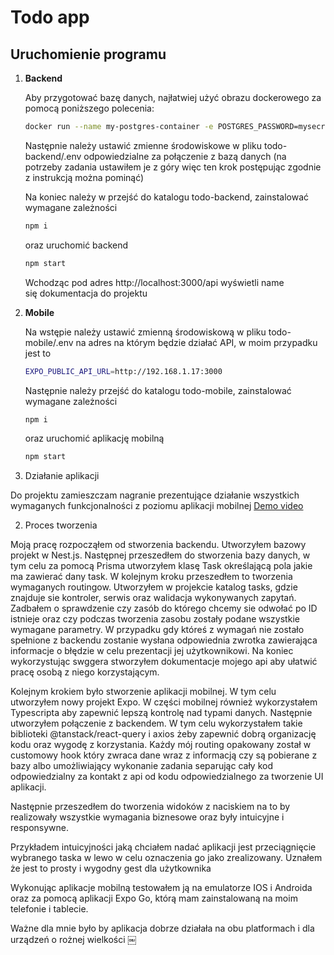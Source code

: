 # Todo app

## Uruchomienie programu

<!-- ### Backend -->

1.  **Backend**

    Aby przygotować bazę danych, najłatwiej użyć obrazu dockerowego za pomocą poniższego polecenia:

    ```sh
    docker run --name my-postgres-container -e POSTGRES_PASSWORD=mysecretpassword -d -p 5432:5432 postgres
    ```

    Następnie należy ustawić zmienne środowiskowe w pliku todo-backend/.env odpowiedzialne za połączenie z bazą danych (na potrzeby zadania ustawiłem je z góry więc ten krok postępując zgodnie z instrukcją można pominąć)

    Na koniec należy w przejść do katalogu todo-backend, zainstalować wymagane zależności

    ```sh
    npm i
    ```

    oraz uruchomić backend

    ```sh
    npm start
    ```

    Wchodząc pod adres http://localhost:3000/api wyświetli name się dokumentacja do projektu

<!-- ### Mobile -->

2.  **Mobile**

    Na wstępie należy ustawić zmienną środowiskową w pliku todo-mobile/.env na adres na którym będzie działać API, w moim przypadku jest to

    ```sh
    EXPO_PUBLIC_API_URL=http://192.168.1.17:3000
    ```

    Następnie należy przejść do katalogu todo-mobile, zainstalować wymagane zależności

    ```sh
    npm i
    ```

    oraz uruchomić aplikację mobilną

    ```sh
    npm start
    ```



2. Działanie aplikacji 

Do projektu zamieszczam nagranie prezentujące działanie wszystkich wymaganych funkcjonalności z poziomu aplikacji mobilnej 
[Demo video](demo.mp4)

2. Proces tworzenia

Moją pracę rozpocząłem od stworzenia backendu. Utworzyłem bazowy projekt w Nest.js. Następnej przeszedłem do stworzenia bazy danych, w tym celu za pomocą Prisma utworzyłem klasę Task określającą pola jakie ma zawierać dany task. W kolejnym kroku przeszedłem to tworzenia wymaganych routingow. Utworzyłem w projekcie katalog tasks, gdzie znajduje sie kontroler, serwis oraz walidacja wykonywanych zapytań. Zadbałem o sprawdzenie czy zasób do którego chcemy sie odwołać po ID istnieje oraz czy podczas tworzenia zasobu zostały podane wszystkie wymagane parametry. W przypadku gdy któreś z wymagań nie zostało spełnione z backendu zostanie wysłana odpowiednia zwrotka zawierająca informacje o błędzie w celu prezentacji jej użytkownikowi.
Na koniec wykorzystując swggera stworzyłem dokumentacje mojego api aby ułatwić pracę osobą z niego korzystającym.

Kolejnym krokiem było stworzenie aplikacji mobilnej. W tym celu utworzyłem nowy projekt Expo. W części mobilnej również wykorzystałem Typescripta aby zapewnić lepszą kontrolę nad typami danych. Następnie utworzyłem połączenie z backendem. W tym celu wykorzystałem takie biblioteki @tanstack/react-query i axios żeby zapewnić dobrą organizację kodu oraz wygodę z korzystania. Każdy mój routing opakowany został w customowy hook który zwraca dane wraz z informacją czy są pobierane z bazy albo umożliwiający wykonanie zadania separując cały kod odpowiedzialny za kontakt z api od kodu odpowiedzialnego za tworzenie UI aplikacji.

Następnie przeszedłem do tworzenia widoków z naciskiem na to by realizowały wszystkie wymagania biznesowe oraz były intuicyjne i responsywne.

Przykładem intuicyjności jaką chciałem nadać aplikacji jest przeciągnięcie wybranego taska w lewo w celu oznaczenia go jako zrealizowany. Uznałem że jest to prosty i wygodny gest dla użytkownika

Wykonując aplikacje mobilną testowałem ją na emulatorze IOS i Androida oraz za pomocą aplikacji Expo Go, którą mam zainstalowaną na moim telefonie i tablecie.

Ważne dla mnie było by aplikacja dobrze działała na obu platformach i dla urządzeń o rożnej wielkości
￼
